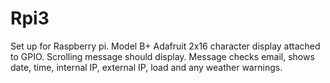 # Rpi3
Set up for Raspberry pi.  Model B+ Adafruit 2x16 character display attached to GPIO.  Scrolling message should display.
Message checks email, shows date, time, internal IP, external IP, load and any weather warnings.
